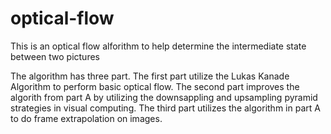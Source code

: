 # optical-flow
This is an optical flow alforithm to help determine the intermediate state between two pictures

The algorithm has three part. The first part utilize the Lukas Kanade Algorithm to perform basic optical flow. The second part improves the algorith from part A by utilizing the downsappling and upsampling pyramid strategies in visual computing. The third part utilizes the algorithm in part A to do frame extrapolation on images.

